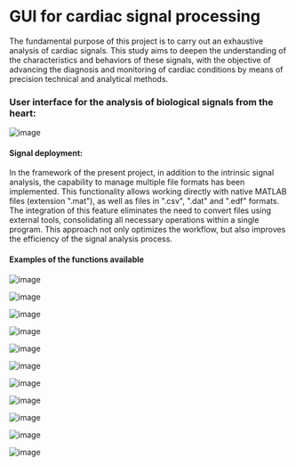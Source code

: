 # GUI for cardiac signal processing


The fundamental purpose of this project is to carry out an exhaustive analysis of cardiac signals. This study aims to deepen the understanding of the characteristics and behaviors of these signals, with the objective of advancing the diagnosis and monitoring of cardiac conditions by means of precision technical and analytical methods.

### User interface for the analysis of biological signals from the heart:

![image](https://github.com/ORYEPA/GUI-for-cardiac-signal-processing/assets/85662258/37b84440-fd46-4267-bfc1-6e1b45e68411)


#### Signal deployment:

In the framework of the present project, in addition to the intrinsic signal analysis, the capability to manage multiple file formats has been implemented. This functionality allows working directly with native MATLAB files (extension ".mat"), as well as files in ".csv", ".dat" and ".edf" formats. The integration of this feature eliminates the need to convert files using external tools, consolidating all necessary operations within a single program. This approach not only optimizes the workflow, but also improves the efficiency of the signal analysis process.


#### Examples of the functions available

![image](https://github.com/ORYEPA/GUI-for-cardiac-signal-processing/assets/85662258/7c51a728-2a8c-4956-a561-3fc28478c2fc)

![image](https://github.com/ORYEPA/GUI-for-cardiac-signal-processing/assets/85662258/adf771fc-24c9-46e2-88fb-997fb1883444)

![image](https://github.com/ORYEPA/GUI-for-cardiac-signal-processing/assets/85662258/76f3fd61-3a14-4191-8056-278d70c4bcd8)

![image](https://github.com/ORYEPA/GUI-for-cardiac-signal-processing/assets/85662258/e19edc6e-1fb7-4504-b93f-21e5febcbae2)

![image](https://github.com/ORYEPA/GUI-for-cardiac-signal-processing/assets/85662258/b845cf16-9531-4e8c-8025-38b5ba4ff1d2)

![image](https://github.com/ORYEPA/GUI-for-cardiac-signal-processing/assets/85662258/41aa39c4-47f8-4f8d-bed3-f33fe9f59610)

![image](https://github.com/ORYEPA/GUI-for-cardiac-signal-processing/assets/85662258/7d742183-7368-4090-b3ed-390eb775b879)

![image](https://github.com/ORYEPA/GUI-for-cardiac-signal-processing/assets/85662258/10cd2f56-d7a1-4244-b25c-4c900bbd49aa)

![image](https://github.com/ORYEPA/GUI-for-cardiac-signal-processing/assets/85662258/fbb54824-c15e-408e-a2fb-c740bc32db4f)

![image](https://github.com/ORYEPA/GUI-for-cardiac-signal-processing/assets/85662258/6b764555-8365-4d10-a33e-b71b18cedda9)


![image](https://github.com/ORYEPA/GUI-for-cardiac-signal-processing/assets/85662258/5d9ccfa1-c28f-43a9-bc87-8e6c3f5bde41)




